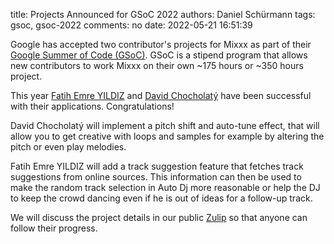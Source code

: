 title: Projects Announced for GSoC 2022
authors: Daniel Schürmann
tags: gsoc, gsoc-2022
comments: no
date: 2022-05-21 16:51:39

Google has accepted two contributor's projects for Mixxx as part of their [Google Summer of Code (GSoC)](https://summerofcode.withgoogle.com/). GSoC is a stipend program that allows new contributors to work Mixxx on their own ~175 hours or ~350 hours project.

This year [Fatih Emre YILDIZ](https://github.com/fatihemreyildiz) and [David Chocholatý](https://github.com/davidchocholaty) have been successful with their applications. Congratulations!

David Chocholatý will implement a pitch shift and auto-tune effect, that will allow you to get creative with loops and samples for example by altering the pitch or even play melodies.

Fatih Emre YILDIZ will add a track suggestion feature that fetches track suggestions from online sources. This information can then be used to make the random track selection in Auto Dj more reasonable or help the DJ to keep the crowd dancing even if he is out of ideas for a follow-up track.

We will discuss the project details in our public [Zulip](https://mixxx.zulipchat.com) so that anyone can follow their progress.
